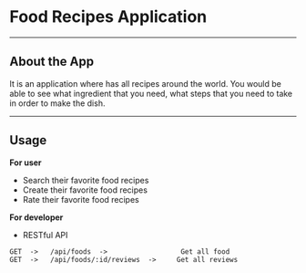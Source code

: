 # Food Recipes Application

---------
## About the App
It is an application where has all recipes around the world. You would be able to see what ingredient that you need, what steps that you need to take in order to make the dish.

---------
## Usage
**For user**

* Search their favorite food recipes
* Create their favorite food recipes
* Rate their favorite food recipes


**For developer**

* RESTful API
 
>

    GET  ->   /api/foods  ->                  Get all food
    GET  ->   /api/foods/:id/reviews  ->     Get all reviews




